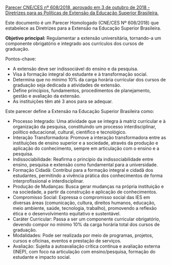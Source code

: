 [Parecer CNE/CES nº 608/2018, aprovado em 3 de outubro de 2018 - Diretrizes para as Políticas de Extensão da Educação Superior Brasileira.](http://portal.mec.gov.br/index.php?option=com_docman&view=download&alias=102551-pces608-18&category_slug=novembro-2018-pdf&Itemid=30192)


Este documento é um Parecer Homologado (CNE/CES Nº 608/2018) que estabelece as Diretrizes para a Extensão na Educação Superior Brasileira.

**Objetivo principal:** Regulamentar a extensão universitária, tornando-a um componente obrigatório e integrado aos currículos dos cursos de graduação.

Pontos-chave:
- A extensão deve ser indissociável do ensino e da pesquisa.  
- Visa à formação integral do estudante e à transformação social.  
- Determina que no mínimo 10% da carga horária curricular dos cursos de graduação seja dedicada a atividades de extensão.  
- Define princípios, fundamentos, procedimentos de planejamento, gestão e avaliação da extensão.  
- As instituições têm até 3 anos para se adequar.  


Este parecer define a Extensão na Educação Superior Brasileira como:
- Processo Integrado: Uma atividade que se integra à matriz curricular e à organização da pesquisa, constituindo um processo interdisciplinar, político educacional, cultural, científico e tecnológico.  
- Interação Transformadora: Promove a interação transformadora entre as instituições de ensino superior e a sociedade, através da produção e aplicação do conhecimento, sempre em articulação com o ensino e a pesquisa.  
- Indissociabilidade: Reafirma o princípio da indissociabilidade entre ensino, pesquisa e extensão como fundamental para a universidade.  
- Formação Cidadã: Contribui para a formação integral e cidadã dos estudantes, permitindo a vivência prática dos conhecimentos de forma interprofissional e interdisciplinar.  
- Produção de Mudanças: Busca gerar mudanças na própria instituição e na sociedade, a partir da construção e aplicação de conhecimentos.  
- Compromisso Social: Expressa o compromisso social das IES em diversas áreas (comunicação, cultura, direitos humanos, educação, meio ambiente, saúde, tecnologia, trabalho), promovendo a reflexão ética e o desenvolvimento equitativo e sustentável.  
- Caráter Curricular: Passa a ser um componente curricular obrigatório, devendo compor no mínimo 10% da carga horária total dos cursos de graduação.
- Modalidades: Pode ser realizada por meio de programas, projetos, cursos e oficinas, eventos e prestação de serviços.  
- Avaliação: Sujeita a autoavaliação crítica contínua e avaliação externa (INEP), com foco na articulação com ensino/pesquisa, formação do estudante e impacto social.  